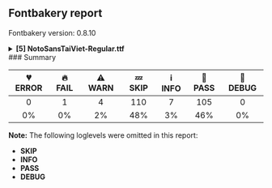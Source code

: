 ## Fontbakery report

Fontbakery version: 0.8.10

<details><summary><b>[5] NotoSansTaiViet-Regular.ttf</b></summary><div><details><summary>🔥 <b>FAIL:</b> Check that texts shape as per expectation (<a href="https://font-bakery.readthedocs.io/en/stable/fontbakery/profiles/<Section: Shaping Checks>.html#com.google.fonts/check/shaping/regression">com.google.fonts/check/shaping/regression</a>)</summary><div>


* 🔥 **FAIL** qa/shaping_tests/issues.json: Expected and actual shaping not matching
<div class="shaping">


<style type="text/css">
    @font-face {font-family: "TestFont"; src: url(../../fonts/NotoSansTaiViet/googlefonts/ttf/NotoSansTaiViet-Regular.ttf);}
    .tf { font-family: "TestFont"; }
    .shaping pre { font-size: 1.2rem; }
    .shaping li {
        font-size: 1.2rem;
        border-top: 1px solid #ddd;
        padding: 12px;
        margin-top: 12px;
    }
    .shaping-svg {
        height: 100px;
        margin: 10px;
        transform: matrix(1, 0, 0, -1, 0, 0);
    }
</style>

<h4>qa/shaping_tests/issues.json: Expected and actual shaping not matching</h4>


</div>
<div class="shaping">

<li>Shaping did not match: <span class="tf">ꪠꪳꪠꪷꪠꪸ</span> (Issue #1)</li>


<pre>Expected: uniAAA0=0+674|uniAAB3=0@-49,141+0|uniAAA0=2+674|uniAAB7=2@-49,141+0|uniAAA0=4+674|uniAAB8=4@-49,141+0</pre>



<pre>Got     : uniAAA0=0+674|uniAAB3=0+0|uniAAA0=2+674|uniAAB7=2+0|uniAAA0=4+674|uniAAB8=4+0</pre>



<pre>                                 ++++++++                          ++++++++                          ++++++++
</pre>


Got: <svg class="shaping-svg" xmlns="http://www.w3.org/2000/svg" viewBox="0 0 2022 2362" transform="matrix(1 0 0 -1 0 0)">
<path d="M226.0,-10.0Q169.0,-10.0 137.5,22.0Q106.0,54.0 106.0,137.0Q106.0,151.0 105.0,191.5Q104.0,232.0 100.5,285.5Q97.0,339.0 89.5,394.0Q82.0,449.0 68.0,492.0L12.0,449.0L-11.0,481.0L245.0,702.0Q262.0,716.0 282.5,731.0Q303.0,746.0 317.0,746.0Q337.0,746.0 359.0,724.5Q381.0,703.0 395.0,685.0L446.0,622.0Q487.0,739.0 565.5,851.5Q644.0,964.0 770.0,1055.0L793.0,1019.0Q716.0,962.0 660.5,883.5Q605.0,805.0 568.0,717.0Q531.0,629.0 510.0,543.0L570.0,469.0L540.0,443.0L498.0,488.0Q487.0,433.0 482.0,383.0Q477.0,333.0 477.0,292.0Q477.0,255.0 478.5,212.5Q480.0,170.0 485.0,144.0Q498.0,146.0 511.5,147.5Q525.0,149.0 538.0,149.0Q602.0,149.0 631.5,124.0Q661.0,99.0 661.0,65.0Q661.0,37.0 636.0,13.5Q611.0,-10.0 564.0,-10.0Q533.0,-10.0 500.5,8.5Q468.0,27.0 439.0,70.0Q405.0,55.0 370.0,36.5Q335.0,18.0 299.5,4.0Q264.0,-10.0 226.0,-10.0ZM242.0,59.0Q271.0,59.0 316.0,81.0Q361.0,103.0 413.0,122.0Q401.0,157.0 395.0,204.5Q389.0,252.0 389.0,292.0Q389.0,354.0 398.0,423.0Q407.0,492.0 427.0,562.0L379.0,612.0Q364.0,628.0 346.0,642.0Q328.0,656.0 311.0,656.0Q301.0,656.0 281.0,647.0Q261.0,638.0 230.0,615.0L136.0,544.0L140.0,545.0Q158.0,506.0 169.0,453.0Q180.0,400.0 185.5,343.0Q191.0,286.0 192.5,234.5Q194.0,183.0 194.0,147.0Q194.0,109.0 199.0,90.0Q204.0,71.0 214.5,65.0Q225.0,59.0 242.0,59.0ZM558.0,44.0Q569.0,44.0 578.0,49.5Q587.0,55.0 587.0,67.0Q587.0,95.0 541.0,95.0Q523.0,95.0 505.0,92.0Q517.0,62.0 531.0,53.0Q545.0,44.0 558.0,44.0Z"  transform="translate(0, 793)"/>
<path d="M-503.0,635.0L-527.0,659.0Q-487.0,688.0 -462.5,722.5Q-438.0,757.0 -428.0,790.0Q-438.0,789.0 -449.5,788.5Q-461.0,788.0 -472.0,788.0Q-526.0,788.0 -552.5,813.0Q-579.0,838.0 -579.0,872.0Q-579.0,901.0 -551.5,927.0Q-524.0,953.0 -470.0,953.0Q-421.0,953.0 -392.5,925.0Q-364.0,897.0 -358.0,859.0Q-314.0,873.0 -268.5,893.5Q-223.0,914.0 -177.0,937.0L-158.0,896.0Q-210.0,868.0 -259.5,843.0Q-309.0,818.0 -362.0,803.0Q-375.0,754.0 -414.0,707.5Q-453.0,661.0 -503.0,635.0ZM-466.0,842.0Q-444.0,842.0 -420.0,845.0Q-422.0,869.0 -435.5,884.0Q-449.0,899.0 -472.0,899.0Q-516.0,899.0 -516.0,873.0Q-516.0,863.0 -504.5,852.5Q-493.0,842.0 -466.0,842.0Z"  transform="translate(674, 793)"/>
<path d="M226.0,-10.0Q169.0,-10.0 137.5,22.0Q106.0,54.0 106.0,137.0Q106.0,151.0 105.0,191.5Q104.0,232.0 100.5,285.5Q97.0,339.0 89.5,394.0Q82.0,449.0 68.0,492.0L12.0,449.0L-11.0,481.0L245.0,702.0Q262.0,716.0 282.5,731.0Q303.0,746.0 317.0,746.0Q337.0,746.0 359.0,724.5Q381.0,703.0 395.0,685.0L446.0,622.0Q487.0,739.0 565.5,851.5Q644.0,964.0 770.0,1055.0L793.0,1019.0Q716.0,962.0 660.5,883.5Q605.0,805.0 568.0,717.0Q531.0,629.0 510.0,543.0L570.0,469.0L540.0,443.0L498.0,488.0Q487.0,433.0 482.0,383.0Q477.0,333.0 477.0,292.0Q477.0,255.0 478.5,212.5Q480.0,170.0 485.0,144.0Q498.0,146.0 511.5,147.5Q525.0,149.0 538.0,149.0Q602.0,149.0 631.5,124.0Q661.0,99.0 661.0,65.0Q661.0,37.0 636.0,13.5Q611.0,-10.0 564.0,-10.0Q533.0,-10.0 500.5,8.5Q468.0,27.0 439.0,70.0Q405.0,55.0 370.0,36.5Q335.0,18.0 299.5,4.0Q264.0,-10.0 226.0,-10.0ZM242.0,59.0Q271.0,59.0 316.0,81.0Q361.0,103.0 413.0,122.0Q401.0,157.0 395.0,204.5Q389.0,252.0 389.0,292.0Q389.0,354.0 398.0,423.0Q407.0,492.0 427.0,562.0L379.0,612.0Q364.0,628.0 346.0,642.0Q328.0,656.0 311.0,656.0Q301.0,656.0 281.0,647.0Q261.0,638.0 230.0,615.0L136.0,544.0L140.0,545.0Q158.0,506.0 169.0,453.0Q180.0,400.0 185.5,343.0Q191.0,286.0 192.5,234.5Q194.0,183.0 194.0,147.0Q194.0,109.0 199.0,90.0Q204.0,71.0 214.5,65.0Q225.0,59.0 242.0,59.0ZM558.0,44.0Q569.0,44.0 578.0,49.5Q587.0,55.0 587.0,67.0Q587.0,95.0 541.0,95.0Q523.0,95.0 505.0,92.0Q517.0,62.0 531.0,53.0Q545.0,44.0 558.0,44.0Z"  transform="translate(674, 793)"/>
<path d="M-559.0,635.0L-595.0,691.0Q-560.0,717.0 -510.0,745.5Q-460.0,774.0 -401.5,802.0Q-343.0,830.0 -282.0,856.0Q-221.0,882.0 -164.0,902.0L-148.0,863.0Q-207.0,836.0 -271.0,803.0Q-335.0,770.0 -393.5,737.0Q-452.0,704.0 -496.0,677.0Q-540.0,650.0 -559.0,635.0Z"  transform="translate(1348, 793)"/>
<path d="M226.0,-10.0Q169.0,-10.0 137.5,22.0Q106.0,54.0 106.0,137.0Q106.0,151.0 105.0,191.5Q104.0,232.0 100.5,285.5Q97.0,339.0 89.5,394.0Q82.0,449.0 68.0,492.0L12.0,449.0L-11.0,481.0L245.0,702.0Q262.0,716.0 282.5,731.0Q303.0,746.0 317.0,746.0Q337.0,746.0 359.0,724.5Q381.0,703.0 395.0,685.0L446.0,622.0Q487.0,739.0 565.5,851.5Q644.0,964.0 770.0,1055.0L793.0,1019.0Q716.0,962.0 660.5,883.5Q605.0,805.0 568.0,717.0Q531.0,629.0 510.0,543.0L570.0,469.0L540.0,443.0L498.0,488.0Q487.0,433.0 482.0,383.0Q477.0,333.0 477.0,292.0Q477.0,255.0 478.5,212.5Q480.0,170.0 485.0,144.0Q498.0,146.0 511.5,147.5Q525.0,149.0 538.0,149.0Q602.0,149.0 631.5,124.0Q661.0,99.0 661.0,65.0Q661.0,37.0 636.0,13.5Q611.0,-10.0 564.0,-10.0Q533.0,-10.0 500.5,8.5Q468.0,27.0 439.0,70.0Q405.0,55.0 370.0,36.5Q335.0,18.0 299.5,4.0Q264.0,-10.0 226.0,-10.0ZM242.0,59.0Q271.0,59.0 316.0,81.0Q361.0,103.0 413.0,122.0Q401.0,157.0 395.0,204.5Q389.0,252.0 389.0,292.0Q389.0,354.0 398.0,423.0Q407.0,492.0 427.0,562.0L379.0,612.0Q364.0,628.0 346.0,642.0Q328.0,656.0 311.0,656.0Q301.0,656.0 281.0,647.0Q261.0,638.0 230.0,615.0L136.0,544.0L140.0,545.0Q158.0,506.0 169.0,453.0Q180.0,400.0 185.5,343.0Q191.0,286.0 192.5,234.5Q194.0,183.0 194.0,147.0Q194.0,109.0 199.0,90.0Q204.0,71.0 214.5,65.0Q225.0,59.0 242.0,59.0ZM558.0,44.0Q569.0,44.0 578.0,49.5Q587.0,55.0 587.0,67.0Q587.0,95.0 541.0,95.0Q523.0,95.0 505.0,92.0Q517.0,62.0 531.0,53.0Q545.0,44.0 558.0,44.0Z"  transform="translate(1348, 793)"/>
<path d="M-584.0,635.0L-606.0,698.0Q-580.0,704.0 -521.5,726.0Q-463.0,748.0 -392.0,779.0Q-408.0,799.0 -422.0,816.0Q-436.0,833.0 -448.0,846.0L-419.0,868.0Q-404.0,854.0 -387.0,835.5Q-370.0,817.0 -352.0,796.0Q-306.0,816.0 -261.0,837.5Q-216.0,859.0 -176.0,880.0L-152.0,842.0Q-189.0,820.0 -230.0,796.5Q-271.0,773.0 -313.0,751.0Q-301.0,736.0 -288.5,720.5Q-276.0,705.0 -264.0,688.0L-311.0,662.0Q-322.0,679.0 -333.5,696.0Q-345.0,713.0 -356.0,729.0Q-420.0,697.0 -479.5,672.0Q-539.0,647.0 -584.0,635.0Z"  transform="translate(2022, 793)"/>
</svg>
 Expected: <svg class="shaping-svg" xmlns="http://www.w3.org/2000/svg" viewBox="0 0 2022 2362" transform="matrix(1 0 0 -1 0 0)">
<path d="M226.0,-10.0Q169.0,-10.0 137.5,22.0Q106.0,54.0 106.0,137.0Q106.0,151.0 105.0,191.5Q104.0,232.0 100.5,285.5Q97.0,339.0 89.5,394.0Q82.0,449.0 68.0,492.0L12.0,449.0L-11.0,481.0L245.0,702.0Q262.0,716.0 282.5,731.0Q303.0,746.0 317.0,746.0Q337.0,746.0 359.0,724.5Q381.0,703.0 395.0,685.0L446.0,622.0Q487.0,739.0 565.5,851.5Q644.0,964.0 770.0,1055.0L793.0,1019.0Q716.0,962.0 660.5,883.5Q605.0,805.0 568.0,717.0Q531.0,629.0 510.0,543.0L570.0,469.0L540.0,443.0L498.0,488.0Q487.0,433.0 482.0,383.0Q477.0,333.0 477.0,292.0Q477.0,255.0 478.5,212.5Q480.0,170.0 485.0,144.0Q498.0,146.0 511.5,147.5Q525.0,149.0 538.0,149.0Q602.0,149.0 631.5,124.0Q661.0,99.0 661.0,65.0Q661.0,37.0 636.0,13.5Q611.0,-10.0 564.0,-10.0Q533.0,-10.0 500.5,8.5Q468.0,27.0 439.0,70.0Q405.0,55.0 370.0,36.5Q335.0,18.0 299.5,4.0Q264.0,-10.0 226.0,-10.0ZM242.0,59.0Q271.0,59.0 316.0,81.0Q361.0,103.0 413.0,122.0Q401.0,157.0 395.0,204.5Q389.0,252.0 389.0,292.0Q389.0,354.0 398.0,423.0Q407.0,492.0 427.0,562.0L379.0,612.0Q364.0,628.0 346.0,642.0Q328.0,656.0 311.0,656.0Q301.0,656.0 281.0,647.0Q261.0,638.0 230.0,615.0L136.0,544.0L140.0,545.0Q158.0,506.0 169.0,453.0Q180.0,400.0 185.5,343.0Q191.0,286.0 192.5,234.5Q194.0,183.0 194.0,147.0Q194.0,109.0 199.0,90.0Q204.0,71.0 214.5,65.0Q225.0,59.0 242.0,59.0ZM558.0,44.0Q569.0,44.0 578.0,49.5Q587.0,55.0 587.0,67.0Q587.0,95.0 541.0,95.0Q523.0,95.0 505.0,92.0Q517.0,62.0 531.0,53.0Q545.0,44.0 558.0,44.0Z"  transform="translate(0, 793)"/>
<path d="M-503.0,635.0L-527.0,659.0Q-487.0,688.0 -462.5,722.5Q-438.0,757.0 -428.0,790.0Q-438.0,789.0 -449.5,788.5Q-461.0,788.0 -472.0,788.0Q-526.0,788.0 -552.5,813.0Q-579.0,838.0 -579.0,872.0Q-579.0,901.0 -551.5,927.0Q-524.0,953.0 -470.0,953.0Q-421.0,953.0 -392.5,925.0Q-364.0,897.0 -358.0,859.0Q-314.0,873.0 -268.5,893.5Q-223.0,914.0 -177.0,937.0L-158.0,896.0Q-210.0,868.0 -259.5,843.0Q-309.0,818.0 -362.0,803.0Q-375.0,754.0 -414.0,707.5Q-453.0,661.0 -503.0,635.0ZM-466.0,842.0Q-444.0,842.0 -420.0,845.0Q-422.0,869.0 -435.5,884.0Q-449.0,899.0 -472.0,899.0Q-516.0,899.0 -516.0,873.0Q-516.0,863.0 -504.5,852.5Q-493.0,842.0 -466.0,842.0Z"  transform="translate(625, 934)"/>
<path d="M226.0,-10.0Q169.0,-10.0 137.5,22.0Q106.0,54.0 106.0,137.0Q106.0,151.0 105.0,191.5Q104.0,232.0 100.5,285.5Q97.0,339.0 89.5,394.0Q82.0,449.0 68.0,492.0L12.0,449.0L-11.0,481.0L245.0,702.0Q262.0,716.0 282.5,731.0Q303.0,746.0 317.0,746.0Q337.0,746.0 359.0,724.5Q381.0,703.0 395.0,685.0L446.0,622.0Q487.0,739.0 565.5,851.5Q644.0,964.0 770.0,1055.0L793.0,1019.0Q716.0,962.0 660.5,883.5Q605.0,805.0 568.0,717.0Q531.0,629.0 510.0,543.0L570.0,469.0L540.0,443.0L498.0,488.0Q487.0,433.0 482.0,383.0Q477.0,333.0 477.0,292.0Q477.0,255.0 478.5,212.5Q480.0,170.0 485.0,144.0Q498.0,146.0 511.5,147.5Q525.0,149.0 538.0,149.0Q602.0,149.0 631.5,124.0Q661.0,99.0 661.0,65.0Q661.0,37.0 636.0,13.5Q611.0,-10.0 564.0,-10.0Q533.0,-10.0 500.5,8.5Q468.0,27.0 439.0,70.0Q405.0,55.0 370.0,36.5Q335.0,18.0 299.5,4.0Q264.0,-10.0 226.0,-10.0ZM242.0,59.0Q271.0,59.0 316.0,81.0Q361.0,103.0 413.0,122.0Q401.0,157.0 395.0,204.5Q389.0,252.0 389.0,292.0Q389.0,354.0 398.0,423.0Q407.0,492.0 427.0,562.0L379.0,612.0Q364.0,628.0 346.0,642.0Q328.0,656.0 311.0,656.0Q301.0,656.0 281.0,647.0Q261.0,638.0 230.0,615.0L136.0,544.0L140.0,545.0Q158.0,506.0 169.0,453.0Q180.0,400.0 185.5,343.0Q191.0,286.0 192.5,234.5Q194.0,183.0 194.0,147.0Q194.0,109.0 199.0,90.0Q204.0,71.0 214.5,65.0Q225.0,59.0 242.0,59.0ZM558.0,44.0Q569.0,44.0 578.0,49.5Q587.0,55.0 587.0,67.0Q587.0,95.0 541.0,95.0Q523.0,95.0 505.0,92.0Q517.0,62.0 531.0,53.0Q545.0,44.0 558.0,44.0Z"  transform="translate(674, 793)"/>
<path d="M-559.0,635.0L-595.0,691.0Q-560.0,717.0 -510.0,745.5Q-460.0,774.0 -401.5,802.0Q-343.0,830.0 -282.0,856.0Q-221.0,882.0 -164.0,902.0L-148.0,863.0Q-207.0,836.0 -271.0,803.0Q-335.0,770.0 -393.5,737.0Q-452.0,704.0 -496.0,677.0Q-540.0,650.0 -559.0,635.0Z"  transform="translate(1299, 934)"/>
<path d="M226.0,-10.0Q169.0,-10.0 137.5,22.0Q106.0,54.0 106.0,137.0Q106.0,151.0 105.0,191.5Q104.0,232.0 100.5,285.5Q97.0,339.0 89.5,394.0Q82.0,449.0 68.0,492.0L12.0,449.0L-11.0,481.0L245.0,702.0Q262.0,716.0 282.5,731.0Q303.0,746.0 317.0,746.0Q337.0,746.0 359.0,724.5Q381.0,703.0 395.0,685.0L446.0,622.0Q487.0,739.0 565.5,851.5Q644.0,964.0 770.0,1055.0L793.0,1019.0Q716.0,962.0 660.5,883.5Q605.0,805.0 568.0,717.0Q531.0,629.0 510.0,543.0L570.0,469.0L540.0,443.0L498.0,488.0Q487.0,433.0 482.0,383.0Q477.0,333.0 477.0,292.0Q477.0,255.0 478.5,212.5Q480.0,170.0 485.0,144.0Q498.0,146.0 511.5,147.5Q525.0,149.0 538.0,149.0Q602.0,149.0 631.5,124.0Q661.0,99.0 661.0,65.0Q661.0,37.0 636.0,13.5Q611.0,-10.0 564.0,-10.0Q533.0,-10.0 500.5,8.5Q468.0,27.0 439.0,70.0Q405.0,55.0 370.0,36.5Q335.0,18.0 299.5,4.0Q264.0,-10.0 226.0,-10.0ZM242.0,59.0Q271.0,59.0 316.0,81.0Q361.0,103.0 413.0,122.0Q401.0,157.0 395.0,204.5Q389.0,252.0 389.0,292.0Q389.0,354.0 398.0,423.0Q407.0,492.0 427.0,562.0L379.0,612.0Q364.0,628.0 346.0,642.0Q328.0,656.0 311.0,656.0Q301.0,656.0 281.0,647.0Q261.0,638.0 230.0,615.0L136.0,544.0L140.0,545.0Q158.0,506.0 169.0,453.0Q180.0,400.0 185.5,343.0Q191.0,286.0 192.5,234.5Q194.0,183.0 194.0,147.0Q194.0,109.0 199.0,90.0Q204.0,71.0 214.5,65.0Q225.0,59.0 242.0,59.0ZM558.0,44.0Q569.0,44.0 578.0,49.5Q587.0,55.0 587.0,67.0Q587.0,95.0 541.0,95.0Q523.0,95.0 505.0,92.0Q517.0,62.0 531.0,53.0Q545.0,44.0 558.0,44.0Z"  transform="translate(1348, 793)"/>
<path d="M-584.0,635.0L-606.0,698.0Q-580.0,704.0 -521.5,726.0Q-463.0,748.0 -392.0,779.0Q-408.0,799.0 -422.0,816.0Q-436.0,833.0 -448.0,846.0L-419.0,868.0Q-404.0,854.0 -387.0,835.5Q-370.0,817.0 -352.0,796.0Q-306.0,816.0 -261.0,837.5Q-216.0,859.0 -176.0,880.0L-152.0,842.0Q-189.0,820.0 -230.0,796.5Q-271.0,773.0 -313.0,751.0Q-301.0,736.0 -288.5,720.5Q-276.0,705.0 -264.0,688.0L-311.0,662.0Q-322.0,679.0 -333.5,696.0Q-345.0,713.0 -356.0,729.0Q-420.0,697.0 -479.5,672.0Q-539.0,647.0 -584.0,635.0Z"  transform="translate(1973, 934)"/>
</svg>


</div> [code: shaping-regression]
</div></details><details><summary>⚠ <b>WARN:</b> Ensure fonts have ScriptLangTags declared on the 'meta' table. (<a href="https://font-bakery.readthedocs.io/en/stable/fontbakery/profiles/googlefonts.html#com.google.fonts/check/meta/script_lang_tags">com.google.fonts/check/meta/script_lang_tags</a>)</summary><div>


* ⚠ **WARN** This font file does not have a 'meta' table. [code: lacks-meta-table]
</div></details><details><summary>⚠ <b>WARN:</b> Check font contains no unreachable glyphs (<a href="https://font-bakery.readthedocs.io/en/stable/fontbakery/profiles/universal.html#com.google.fonts/check/unreachable_glyphs">com.google.fonts/check/unreachable_glyphs</a>)</summary><div>


* ⚠ **WARN** The following glyphs could not be reached by codepoint or substitution rules:

	- uni00A0.1
 [code: unreachable-glyphs]
</div></details><details><summary>⚠ <b>WARN:</b> Check if each glyph has the recommended amount of contours. (<a href="https://font-bakery.readthedocs.io/en/stable/fontbakery/profiles/universal.html#com.google.fonts/check/contour_count">com.google.fonts/check/contour_count</a>)</summary><div>


* ⚠ **WARN** This check inspects the glyph outlines and detects the total number of contours in each of them. The expected values are infered from the typical ammounts of contours observed in a large collection of reference font families. The divergences listed below may simply indicate a significantly different design on some of your glyphs. On the other hand, some of these may flag actual bugs in the font such as glyphs mapped to an incorrect codepoint. Please consider reviewing the design and codepoint assignment of these to make sure they are correct.

The following glyphs do not have the recommended number of contours:

	- Glyph name: aogonek	Contours detected: 3	Expected: 2

	- Glyph name: uogonek	Contours detected: 2	Expected: 1

	- Glyph name: aogonek	Contours detected: 3	Expected: 2 

	- And Glyph name: uogonek	Contours detected: 2	Expected: 1
 [code: contour-count]
</div></details><details><summary>⚠ <b>WARN:</b> Check mark characters are in GDEF mark glyph class. (<a href="https://font-bakery.readthedocs.io/en/stable/fontbakery/profiles/gdef.html#com.google.fonts/check/gdef_mark_chars">com.google.fonts/check/gdef_mark_chars</a>)</summary><div>


* ⚠ **WARN** The following mark characters could be in the GDEF mark glyph class:
	 acutecomb (U+0301), gravecomb (U+0300), tildecomb (U+0303), uni0302 (U+0302), uni0304 (U+0304), uni0306 (U+0306), uni0307 (U+0307), uni0308 (U+0308), uni030A (U+030A), uni030B (U+030B) and 5 more.

Use -F or --full-lists to disable shortening of long lists. [code: mark-chars]
</div></details><br></div></details>
### Summary

| 💔 ERROR | 🔥 FAIL | ⚠ WARN | 💤 SKIP | ℹ INFO | 🍞 PASS | 🔎 DEBUG |
|:-----:|:----:|:----:|:----:|:----:|:----:|:----:|
| 0 | 1 | 4 | 110 | 7 | 105 | 0 |
| 0% | 0% | 2% | 48% | 3% | 46% | 0% |

**Note:** The following loglevels were omitted in this report:
* **SKIP**
* **INFO**
* **PASS**
* **DEBUG**
